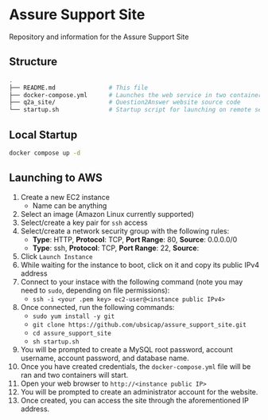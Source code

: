 # Assure Support Site

Repository and information for the Assure Support Site

## Structure

```sh
.
├── README.md               # This file
├── docker-compose.yml      # Launches the web service in two containers
├── q2a_site/               # Question2Answer website source code
└── startup.sh              # Startup script for launching on remote server
```

## Local Startup

```sh
docker compose up -d
```

## Launching to AWS

1. Create a new EC2 instance
   - Name can be anything
1. Select an image (Amazon Linux currently supported)
1. Select/create a key pair for `ssh` access
1. Select/create a network security group with the following rules:
   - **Type**: HTTP, **Protocol**: TCP, **Port Range**: 80, **Source**: 0.0.0.0/0
   - **Type**: ssh, **Protocol**: TCP, **Port Range**: 22, **Source**: <Your IP>
1. Click `Launch Instance`
1. While waiting for the instance to boot, click on it and copy its public IPv4 address
1. Connect to your instace with the following command (note you may need to `sudo`, depending on file permissions):
   - `ssh -i <your .pem key> ec2-user@<instance public IPv4>`
1. Once connected, run the following commands:
   - `sudo yum install -y git`
   - `git clone https://github.com/ubsicap/assure_support_site.git`
   - `cd assure_support_site`
   - `sh startup.sh`
1. You will be prompted to create a MySQL root password, account username, account password, and database name.
1. Once you have created credentials, the `docker-compose.yml` file will be ran and two containers will start.
1. Open your web browser to `http://<instance public IP>`
1. You will be prompted to create an administrator account for the website.
1. Once created, you can access the site through the aforementioned IP address.
